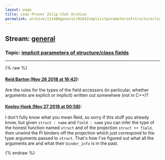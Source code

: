 ```yaml
---
layout: page
title: Lean Prover Zulip Chat Archive 
permalink: archive/113488general/02642implicitparametersofstructureclassfields.html
---
```


## Stream: [general](index.html)
### Topic: [implicit parameters of structure/class fields](02642implicitparametersofstructureclassfields.html)

---


{% raw %}
#### [ Reid Barton (Nov 26 2018 at 16:42)](https://leanprover.zulipchat.com/#narrow/stream/113488-general/topic/implicit%20parameters%20of%20structure/class%20fields/near/148375439):
<p>Are the rules for the types of the field accessors (in particular, whether arguments are explicit or implicit) written out somewhere (not in C++)?</p>

#### [ Keeley Hoek (Nov 27 2018 at 00:58)](https://leanprover.zulipchat.com/#narrow/stream/113488-general/topic/implicit%20parameters%20of%20structure/class%20fields/near/148408330):
<p>I don't fully know what you mean Reid, so sorry if this stuff you already know, but given <code>struct : name</code> and <code>field : name</code> you can infer the type of the honest function named <code>struct</code> and of the projection <code>struct ++ field</code>, then unwind the Pi binders off the projection which just correspond to the type arguments passed to <code>struct</code>. That's how I've figured out what all the arguments are and what their <code>binder_info</code> is in the past.</p>


{% endraw %}
